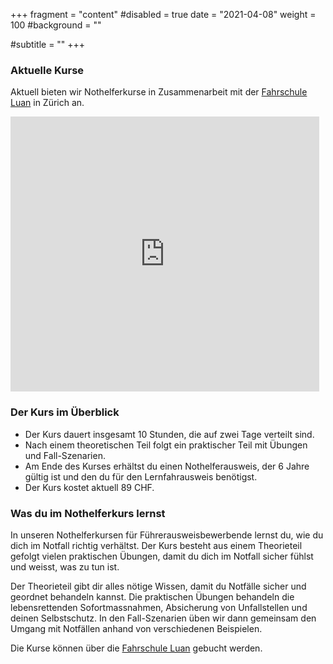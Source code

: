 +++
fragment = "content"
#disabled = true
date = "2021-04-08"
weight = 100
#background = ""

#subtitle = ""
+++

### Aktuelle Kurse

Aktuell bieten wir Nothelferkurse in Zusammenarbeit mit der [Fahrschule Luan](https://fahrschule-luan.ch/nothelferkurs/) in Zürich an.
<iframe src="https://partnergate.nothilfe24.ch/index.php/frame/index/YmFqZ29yYTc1QGdtYWlsLmNvbQ%3D%3D/Tm90aGlsZmVrdXJz/true" frameborder="0" width="98%" height="440px"></iframe>

### Der Kurs im Überblick

- Der Kurs dauert insgesamt 10 Stunden, die auf zwei Tage verteilt sind.
- Nach einem theoretischen Teil folgt ein praktischer Teil mit Übungen und Fall-Szenarien.
- Am Ende des Kurses erhältst du einen Nothelferausweis, der 6 Jahre gültig ist und den du für den Lernfahrausweis benötigst.
- Der Kurs kostet aktuell 89 CHF.

### Was du im Nothelferkurs lernst

In unseren Nothelferkursen für Führerausweisbewerbende lernst du, wie du dich im Notfall richtig verhältst.
Der Kurs besteht aus einem Theorieteil gefolgt vielen praktischen Übungen, damit du dich im Notfall sicher fühlst und weisst, was zu tun ist.

Der Theorieteil gibt dir alles nötige Wissen, damit du Notfälle sicher und geordnet behandeln kannst.
Die praktischen Übungen behandeln die lebensrettenden Sofortmassnahmen, Absicherung von Unfallstellen und deinen Selbstschutz.
In den Fall-Szenarien üben wir dann gemeinsam den Umgang mit Notfällen anhand von verschiedenen Beispielen.

Die Kurse können über die [Fahrschule Luan](https://fahrschule-luan.ch/nothelferkurs/) gebucht werden.

<script type="application/ld+json">
    {
      "@context": "https://schema.org",
      "@type": "Course",
      "name": "Nothelferkurs",
      "description": "In unseren Nothelferkursen für Führerausweisbewerbende lernst du, wie du dich im Notfall richtig verhältst. Der Kurs besteht aus einem Theorieteil gefolgt vielen praktischen Übungen, damit du dich im Notfall sicher fühlst und weisst, was zu tun ist.",
      "provider": {
        "@type": "Organization",
        "name": "Nothelfer365",
        "sameAs": "https://nothelfer365.ch"
      }
    }
    </script>
